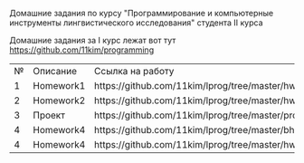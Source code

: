 Домашние задания по курсу "Программирование и компьютерные инструменты лингвистического исследования" студента II курса

Домашние задания за I курс лежат вот тут https://github.com/11kim/programming

<table> 
  <tr> <td>№</td> <td>Описание</td> <td>Ссылка на работу</td> </tr>
  <tr> <td>1</td> <td>Homework1</td> <td>https://github.com/11kim/lprog/tree/master/hw1</td> </tr>
  <tr> <td>2</td> <td>Homework2</td> <td>https://github.com/11kim/lprog/tree/master/hw2</td> </tr>
  <tr> <td>3</td> <td>Проект</td> <td>https://github.com/11kim/lprog/tree/master/project</td> </tr>
  <tr> <td>4</td> <td>Homework4</td> <td>https://github.com/11kim/lprog/tree/master/bhw</td> </tr>
  <tr> <td>4</td> <td>Homework4</td> <td>https://github.com/11kim/lprog/tree/master/hw5</td> </tr>
</table>

